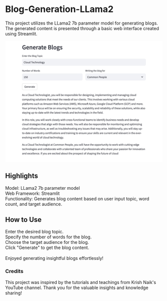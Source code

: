 # Blog-Generation-LLama2

This project utilizes the LLama2 7b parameter model for generating blogs.<br /> 
The generated content is presented through a basic web interface created using Streamlit.<br /> 

![Blog-Generation-LLama2](/blog.jpg)

## Highlights <br /> 
Model: LLama2 7b parameter model <br /> 
Web Framework: Streamlit<br /> 
Functionality: Generates blog content based on user input topic, word count, and target audience.<br /> 
## How to Use<br /> 
Enter the desired blog topic.<br /> 
Specify the number of words for the blog.<br /> 
Choose the target audience for the blog.<br /> 
Click "Generate" to get the blog content.<br /> 
<br /> 
Enjoyed generating insightful blogs effortlessly!

### Credits<br /> 
This project was inspired by the tutorials and teachings from Krish Naik's YouTube channel. Thank you for the valuable insights and knowledge sharing!
